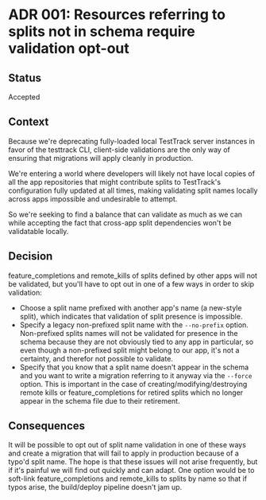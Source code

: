 # ADR 001: Resources referring to splits not in schema require validation opt-out

## Status

Accepted

## Context

Because we're deprecating fully-loaded local TestTrack server instances
in favor of the testtrack CLI, client-side validations are the only way
of ensuring that migrations will apply cleanly in production.

We're entering a world where developers will likely not have local
copies of all the app repositories that might contribute splits to
TestTrack's configuration fully updated at all times, making validating
split names locally across apps impossible and undesirable to attempt.

So we're seeking to find a balance that can validate as much as we can
while accepting the fact that cross-app split dependencies won't be
validatable locally.

## Decision

feature_completions and remote_kills of splits defined by other apps
will not be validated, but you'll have to opt out in one of a few ways
in order to skip validation:

* Choose a split name prefixed with another app's name (a new-style
  split), which indicates that validation of split presence is
impossible.
* Specify a legacy non-prefixed split name with the `--no-prefix`
  option.  Non-prefixed splits names will not be validated for presence
in the schema because they are not obviously tied to any app in
particular, so even though a non-prefixed split might belong to our app,
it's not a certainty, and therefor not possible to validate.
* Specify that you know that a split name doesn't appear in the schema
  and you want to write a migration referring to it anyway via the
`--force` option. This is important in the case of
creating/modifying/destroying remote kills or feature_completions for
retired splits which no longer appear in the schema file due to their
retirement.

## Consequences

It will be possible to opt out of split name validation in one of these
ways and create a migration that will fail to apply in production
because of a typo'd split name. The hope is that these issues will not
arise frequently, but if it's painful we will find out quickly and can
adapt. One option would be to soft-link feature_completions and
remote_kills to splits by name so that if typos arise, the build/deploy
pipeline doesn't jam up.
